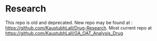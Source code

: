 # Research
This repo is old and deprecated. New repo may be found at : https://github.com/KaustubhLall/Drug-Research.
Most current repo at https://github.com/KaustubhLall/GA_OAT_Analysis_Drug
